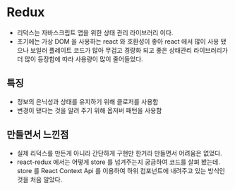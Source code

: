 # Redux

- 리덕스는 자바스크립트 앱을 위한 상태 관리 라이브러리 이다.
- 초기에는 가상 DOM 을 사용하는 react 와 호환성이 좋아 react 에서 많이 사용 됐으나 보일러 플레이트 코드가 많아 무겁고 경량화 되고 좋은 상태관리 라이브러리가 더 많이 등장함에 따라 사용량이 많이 줄어들었다.

## 특징

- 정보의 은닉성과 상태를 유지하기 위해 클로저를 사용함
- 변경이 됐다는 것을 알려 주기 위해 옵저버 패턴을 사용함

## 만들면서 느낀점

- 실제 리덕스를 만든게 아니라 간단하게 구현만 한거라 만들면서 어려움은 없었다.
- react-redux 에서는 어떻게 store 를 넘겨주는지 궁금하여 코드를 살펴 봤는데. store 를 React Context Api 를 이용하여 하위 컴포넌트에 내려주고 있는 방식인 것을 처음 알았다.
